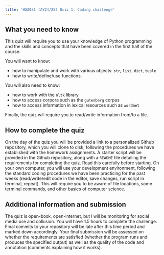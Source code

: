 ```yaml
---
title: 'HG2051 (AY24/25) Quiz 1: Coding challenge'
---
```


## What you need to know

This quiz will require you to use your knowledge of Python programming and the
skills and concepts that have been covered in the first half of the course.

You will want to know:

 - how to manipulate and work with various objects: `str`, `list`, `dict`, `tuple`
 - how to write/define/use functions.

You will also need to know:

 - how to work with the `nltk` library
 - how to access corpora such as the `gutenberg` corpus
 - how to access information in lexical resources such as `wordnet`

Finally, the quiz will require you to read/write information from/to a file.

## How to complete the quiz

On the day of the quiz you will be provided a link to a personalized Github
repository, which you will clone to disk, following the procedures we have
established with the homework assignments. A starter script will be provided in
the Github repository, along with a `README` file detailing the requirements for
completing the quiz. Read this carefully before starting. On your own computer,
you will use your development environment, following the standard coding procedures
we have been practicing for the past weeks (read/write/edit code in the editor,
save changes, run script in terminal, repeat). This will require you to be aware
of file locations, some terminal commands, and other basics of computer science.

## Additional information and submission

The quiz is open-book, open-internet, but I will be monitoring for social media
use and collusion. You will have 1.5 hours to complete the challenge. Final
commits to your repository will be late after this time period and marked down
accordingly. Your final submission will be assessed on whether the requirements
are satisfied (whether the program runs and produces the specified output) as
well as the quality of the code and annotation (comments explaining how it works).
